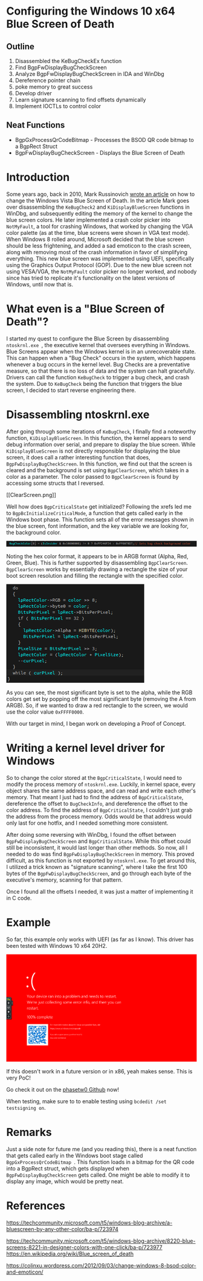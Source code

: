 # Configuring the Windows 10 x64 Blue Screen of Death

## Outline

1. Disassembled the KeBugCheckEx function
2. Find BgpFwDisplayBugCheckScreen
3. Analyze BgpFwDisplayBugCheckScreen in IDA and WinDbg
4. Dereference pointer chain
5. poke memory to great success
6. Develop driver
7. Learn signature scanning to find offsets dynamically
8. Implement IOCTLs to control color

## Neat Functions

- BgpGxProcessQrCodeBitmap - Processes the BSOD QR code bitmap to a BgpRect Struct
- BgpFwDisplayBugCheckScreen - Displays the Blue Screen of Death

# Introduction

Some years ago, back in 2010, Mark Russinovich [wrote an article](https://techcommunity.microsoft.com/t5/windows-blog-archive/a-bluescreen-by-any-other-color/ba-p/723974) on how to change the Windows Vista Blue Screen of Death. In the article Mark goes over disassembling the `KeBugCheck2` and `KiDisplayBlueScreen` functions in WinDbg, and subsequently editing the memory of the kernel to change the blue screen colors. He later implemented a crash color picker into `NotMyFault`, a tool for crashing Windows, that worked by changing the VGA color palette (as at the time, blue screens were shown in VGA text mode). When Windows 8 rolled around, Microsoft decided that the blue screen should be less frightening, and added a sad emoticon to the crash screen, along with removing most of the crash information in favor of simplifying everything. This new blue screen was implemented using UEFI, specifically using the Graphics Output Protocol (GOP). Due to the new blue screen not using VESA/VGA, the `NotMyFault` color picker no longer worked, and nobody since has tried to replicate it's functionality on the latest versions of Windows, until now that is.

# What even is a "Blue Screen of Death"?

I started my quest to configure the Blue Screen by disassembling `ntoskrnl.exe `, the executive kernel that oversees everything in Windows. Blue Screens appear when the Windows kernel is in an unrecoverable state. This can happen when a "Bug Check" occurs in the system, which happens whenever a bug occurs in the kernel level. Bug Checks are a preventative measure, so that there is no loss of data and the system can halt gracefully. Drivers can call the function `KeBugCheck` to trigger a bug check, and crash the system. Due to `KeBugCheck` being the function that triggers the blue screen, I decided to start reverse engineering there. 

# Disassembling ntoskrnl.exe

After going through some iterations of `KeBugCheck`, I finally find a noteworthy function, `KiDisplayBlueScreen`. In this function, the kernel appears to send debug information over serial, and prepare to display the blue screen. While `KiDisplayBlueScreen` is not directly responsible for displaying the blue screen, it does call a rather interesting function that does, `BgpFwDisplayBugCheckScreen`. In this function, we find out that the screen is cleared and the background is set using `BgpClearScreen`, which takes in a color as a parameter. The color passed to `BgpClearScreen` is found by accessing some structs that I reversed.

[[ClearScreen.png]]

Well how does `BgpCriticalState` get initialized? Following the xrefs led me to `BgpBcInitializeCriticalMode`, a function that gets called early in the Windows boot phase. This function sets all of the error messages shown in the blue screen, font information, and the key variable we are looking for, the background color.

![color_var](assets\color_var.png)

Noting the hex color format, it appears to be in ARGB format (Alpha, Red, Green, Blue). This is further supported by disassembling `BgpClearScreen`. `BgpClearScreen` works by essentially drawing a rectangle the size of your boot screen resolution and filling the rectangle with the specified color.

 ![fill_rect](assets\fill_rect.png)

As you can see, the most significant byte is set to the alpha, while the RGB colors get set by popping off the most significant byte (removing the A from ARGB). So, if we wanted to draw a red rectangle to the screen, we would use the color value `0xFFFF0000`. 

With our target in mind, I began work on developing a Proof of Concept.

# Writing a kernel level driver for Windows

So to change the color stored at the `BgpCriticalState`, I would need to modify the process memory of `ntoskrnl.exe`.  Luckily, in kernel space, every object shares the same address space, and can read and write each other's memory. That meant I just had to find the address of `BgpCriticalState`, dereference the offset to `BugCheckInfo`, and dereference the offset to the color address. To find the address of `BgpCriticalState`, I couldn't just grab the address from the process memory. Odds would be that address would only last for one hotfix, and I needed something more consistent. 

After doing some reversing with WinDbg, I found the offset between `BgpFwDisplayBugCheckScreen` and `BgpCriticalState`. While this offset could still be inconsistent, it would last longer than other methods. So now, all I needed to do was find `BgpFwDisplayBugCheckScreen` in memory. This proved difficult, as this function is not exported by `ntoskrnl.exe`. To get around this, I utilized a trick known as "signature scanning", where I take the first 100 bytes of the `BgpFwDisplayBugCheckScreen`, and go through each byte of the executive's memory, scanning for that pattern.

Once I found all the offsets I needed, it was just a matter of implementing it in C code.

# Example

So far, this example only works with UEFI (as far as I know). This driver has been tested with Windows 10 x64 20H2.

![RSOD](assets\RSOD.png)

If this doesn't work in a future version or in x86, yeah makes sense. This is very PoC!

Go check it out on the [phasetw0 Github](https://github.com/ph4s3tw0/BSODConfigure) now!

When testing, make sure to to enable testing using `bcdedit /set testsigning on`.

# Remarks

Just a side note for future me (and you reading this), there is a neat function that gets called early in the Windows boot stage called `BgpGxProcessQrCodeBitmap `. This function loads in a bitmap for the QR code into a BgpRect struct, which gets displayed when `BgpFwDisplayBugCheckScreen` gets called.  One might be able to modify it to display any image, which would be pretty neat.

# References

https://techcommunity.microsoft.com/t5/windows-blog-archive/a-bluescreen-by-any-other-color/ba-p/723974

https://techcommunity.microsoft.com/t5/windows-blog-archive/8220-blue-screens-8221-in-designer-colors-with-one-click/ba-p/723977
https://en.wikipedia.org/wiki/Blue_screen_of_death

https://colinxu.wordpress.com/2012/09/03/change-windows-8-bsod-color-and-emoticon/